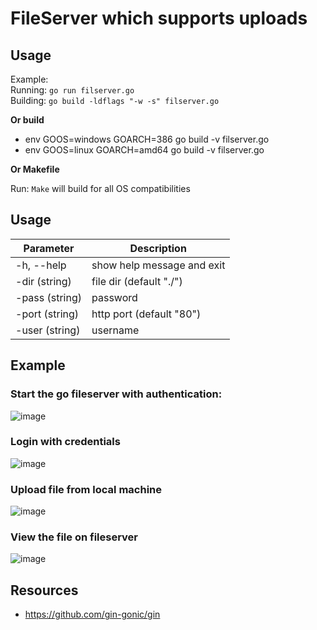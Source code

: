 # FileServer which supports uploads 

Usage
------------

Example:    
Running: `go run filserver.go`   
Building: `go build -ldflags "-w -s" filserver.go`    

**Or build**

*   env GOOS=windows GOARCH=386 go build -v filserver.go
*   env GOOS=linux GOARCH=amd64 go build -v filserver.go

**Or Makefile**

Run: `Make` will build for all OS compatibilities 

Usage  
----------

|Parameter     |Description  |
|-----------    |-------------------------------------------------------|
|-h, --help     | show help message and exit                            |
|-dir (string)  | file dir (default "./")                               |
|-pass (string) | password                                              |
|-port (string) | http port (default "80")                              |
|-user (string) | username                                              |


Example
----------

### Start the go fileserver with authentication: 
![image](https://user-images.githubusercontent.com/25066959/74278421-32b37700-4ce7-11ea-9233-009e0ce04d88.png)    

### Login with credentials 
![image](https://user-images.githubusercontent.com/25066959/74278357-157ea880-4ce7-11ea-819a-3df1ddd970f7.png)     

### Upload file from local machine
![image](https://user-images.githubusercontent.com/25066959/74277255-33e3a480-4ce5-11ea-8479-36177eca439a.png)    

### View the file on fileserver
![image](https://user-images.githubusercontent.com/25066959/74278609-7c9c5d00-4ce7-11ea-8e71-99e8971f81ac.png)


Resources
---------

-  https://github.com/gin-gonic/gin
